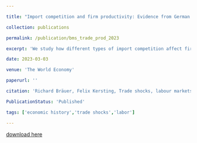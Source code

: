 ```yaml
---

title: "Import competition and firm productivity: Evidence from German manufacturing"

collection: publications

permalink: /publication/bms_trade_prod_2023

excerpt: 'We study how different types of import competition affect firm productivity using firm-product data from German manufacturing \(2000–2014\). Competition from high-income countries causes affected domestic firms to increase their productivity and lower their prices. Oppositely, import competition from low-wage countries does not lead to firm productivity gains. Instead, domestic firms' sales and input usage decline. Our findings confirm the intuition of ladder models that the effect of competition depends on the “closeness” of competitors. They are in line with widespread X-inefficiencies throughout the economy, which firms reduce in response to competition from high-income countries.'

date: 2023-03-03

venue: 'The World Economy'

paperurl: ''

citation: 'Richard Bräuer, Felix Kersting, Trade shocks, labour markets and migration in the First Globalisation, The Economic Journal, 2024'

PublicationStatus: 'Published'

tags: ['economic history','trade shocks','labor']

---
```


[download here](https://academic.oup.com/ej/advance-article/doi/10.1093/ej/uead068/7258817)